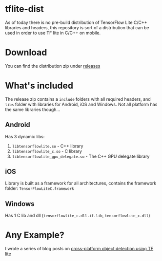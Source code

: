 # tflite-dist
As of today there is no pre-build distribution of TensorFlow Lite C/C++ libraries and headers, this repository is sort of a distribution that can be used in order to use TF lite in C/C++ on mobile.

# Download
You can find the distribution zip under [releases](https://github.com/ValYouW/tflite-dist/releases)

# What's included
The release zip contains a `include` folders with all required headers, and `libs` folder with libraries for Android, iOS and Windows. Not all platform has the same libraries though...

## Android
Has 3 dynamic libs:
1. `libtensorflowlite.so` - C++ library
1. `libtensorflowlite_c.so` - C library
1. `libtensorflowlite_gpu_delegate.so` - The C++ GPU delegate library

## iOS
Library is built as a framework for all architectures, contains the framework folder: `TensorFlowLiteC.framework`

## Windows
Has 1 C lib and dll (`tensorflowlite_c.dll.if.lib`, `tensorflowlite_c.dll`)

# Any Example?
I wrote a series of blog posts on [cross-platform object detection using TF lite](https://www.thecodingnotebook.com/2019/11/cross-platform-object-detection-with.html)
